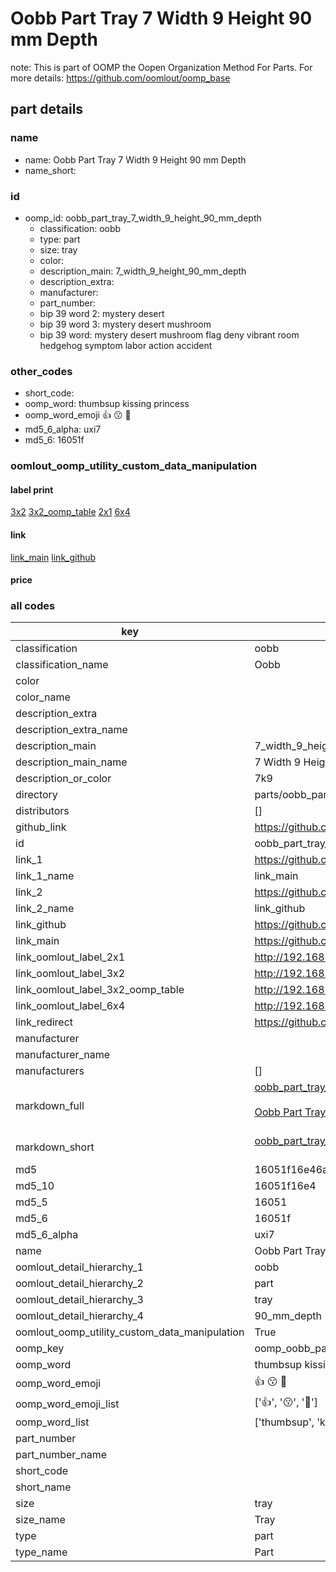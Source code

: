 # Oobb Part Tray 7 Width 9 Height 90 mm Depth  

note: This is part of OOMP the Oopen Organization Method For Parts. For more details: https://github.com/oomlout/oomp_base

##  part details
  







### name
* name: Oobb Part Tray 7 Width 9 Height 90 mm Depth
* name_short: 
### id
* oomp_id: oobb_part_tray_7_width_9_height_90_mm_depth
  * classification: oobb
  * type: part
  * size: tray
  * color: 
  * description_main: 7_width_9_height_90_mm_depth
  * description_extra: 
  * manufacturer: 
  * part_number: 
  * bip 39 word 2: mystery desert
  * bip 39 word 3: mystery desert mushroom
  * bip 39 word: mystery desert mushroom flag deny vibrant room hedgehog symptom labor action accident

### other_codes
* short_code: 
* oomp_word: thumbsup kissing princess
* oomp_word_emoji :thumbsup: :kissing: :princess:
* md5_6_alpha: uxi7
* md5_6: 16051f






### oomlout_oomp_utility_custom_data_manipulation
#### label print
[3x2](http://192.168.1.245:1112/?label=oomp%20uxi7)
[3x2_oomp_table](http://192.168.1.108:1112/?label=oomp%20uxi7)
[2x1](http://192.168.1.242:1112/?label=oomp%20uxi7)
[6x4](http://192.168.1.55:1112/?label=oomp%20uxi7)    

#### link

[link_main](https://github.com/oomlout/oomlout_oomp_version_1_messy/tree/main/parts/oobb_part_tray_7_width_9_height_90_mm_depth) [link_github](https://github.com/oomlout/oomlout_oomp_version_1_messy/tree/main/parts/oobb_part_tray_7_width_9_height_90_mm_depth)                             

#### price







### all codes 
| key | value |  
| --- | --- |  
| classification | oobb |  
| classification_name | Oobb |  
| color |  |  
| color_name |  |  
| description_extra |  |  
| description_extra_name |  |  
| description_main | 7_width_9_height_90_mm_depth |  
| description_main_name | 7 Width 9 Height 90 mm Depth |  
| description_or_color | 7k9 |  
| directory | parts/oobb_part_tray_7_width_9_height_90_mm_depth |  
| distributors | [] |  
| github_link | https://github.com/oomlout/oomlout_oomp_part_src/tree/main/parts/oobb_part_tray_7_width_9_height_90_mm_depth |  
| id | oobb_part_tray_7_width_9_height_90_mm_depth |  
| link_1 | https://github.com/oomlout/oomlout_oomp_version_1_messy/tree/main/parts/oobb_part_tray_7_width_9_height_90_mm_depth |  
| link_1_name | link_main |  
| link_2 | https://github.com/oomlout/oomlout_oomp_version_1_messy/tree/main/parts/oobb_part_tray_7_width_9_height_90_mm_depth |  
| link_2_name | link_github |  
| link_github | https://github.com/oomlout/oomlout_oomp_version_1_messy/tree/main/parts/oobb_part_tray_7_width_9_height_90_mm_depth |  
| link_main | https://github.com/oomlout/oomlout_oomp_version_1_messy/tree/main/parts/oobb_part_tray_7_width_9_height_90_mm_depth |  
| link_oomlout_label_2x1 | http://192.168.1.242:1112/?label=oomp%20uxi7 |  
| link_oomlout_label_3x2 | http://192.168.1.245:1112/?label=oomp%20uxi7 |  
| link_oomlout_label_3x2_oomp_table | http://192.168.1.108:1112/?label=oomp%20uxi7 |  
| link_oomlout_label_6x4 | http://192.168.1.55:1112/?label=oomp%20uxi7 |  
| link_redirect | https://github.com/oomlout/oomlout_oomp_version_1_messy/tree/main/parts/oobb_part_tray_7_width_9_height_90_mm_depth |  
| manufacturer |  |  
| manufacturer_name |  |  
| manufacturers | [] |  
| markdown_full | [oobb_part_tray_7_width_9_height_90_mm_depth](none)<br>[](none)<br>[Oobb Part Tray 7 Width 9 Height 90 Mm Depth](none)<br><br> |  
| markdown_short | [oobb_part_tray_7_width_9_height_90_mm_depth](none)<br><br> |  
| md5 | 16051f16e46a977fcd9d5583238eec93 |  
| md5_10 | 16051f16e4 |  
| md5_5 | 16051 |  
| md5_6 | 16051f |  
| md5_6_alpha | uxi7 |  
| name | Oobb Part Tray 7 Width 9 Height 90 mm Depth |  
| oomlout_detail_hierarchy_1 | oobb |  
| oomlout_detail_hierarchy_2 | part |  
| oomlout_detail_hierarchy_3 | tray |  
| oomlout_detail_hierarchy_4 | 90_mm_depth |  
| oomlout_oomp_utility_custom_data_manipulation | True |  
| oomp_key | oomp_oobb_part_tray_7_width_9_height_90_mm_depth |  
| oomp_word | thumbsup kissing princess |  
| oomp_word_emoji | :thumbsup: :kissing: :princess: |  
| oomp_word_emoji_list | [':thumbsup:', ':kissing:', ':princess:'] |  
| oomp_word_list | ['thumbsup', 'kissing', 'princess'] |  
| part_number |  |  
| part_number_name |  |  
| short_code |  |  
| short_name |  |  
| size | tray |  
| size_name | Tray |  
| type | part |  
| type_name | Part |  
